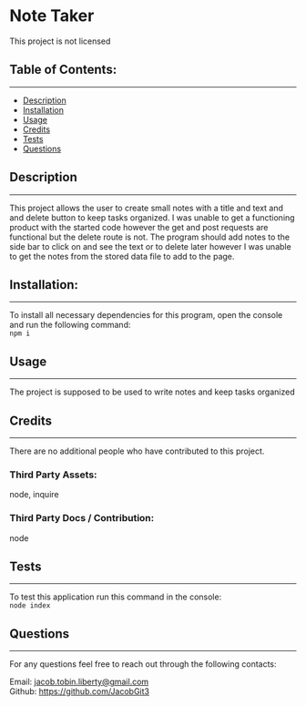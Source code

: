 
  # Note Taker
  This project is not licensed

  ## Table of Contents:

  ---
  * [Description](#description)
  * [Installation](#installation)  
  * [Usage](#usage)  
  * [Credits](#credits)    
  * [Tests](#tests)  
  * [Questions](#questions)  

  ## Description

  ---
  This project allows the user to create small notes with a title and text and and delete button to keep tasks organized. I was unable to get a functioning product with the started code however the get and post requests are functional but the delete route is not. The program should add notes to the side bar to click on and see the text or to delete later however I was unable to get the notes from the stored data file to add to the page.

  ## Installation:

  ---
  To install all necessary dependencies for this program,
  open the console and run the following command:  
  ```npm i```

  ## Usage

  ---
  The project is supposed to be used to write notes and keep tasks organized 
  

  ## Credits

  ---
  There are no additional people who have contributed to this project.

  ### Third Party Assets:
  node, inquire
  
  ### Third Party Docs / Contribution:
  node

  ## Tests

  ---
  To test this application run this command in the console:  
  ```node index```

  ## Questions

  ---
  For any questions feel free to reach out through the following contacts:  

  Email: jacob.tobin.liberty@gmail.com  
  Github: https://github.com/JacobGit3  
  